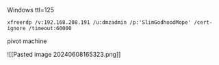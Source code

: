 Windows ttl=125

```
xfreerdp /v:192.168.208.191 /u:dmzadmin /p:'SlimGodhoodMope' /cert-ignore /timeout:60000
```

pivot machine

![[Pasted image 20240608165323.png]]

